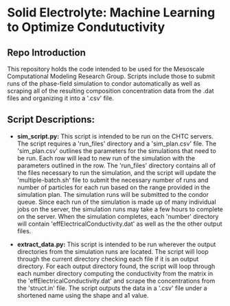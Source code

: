 # Solid Electrolyte: Machine Learning to Optimize Condutuctivity
## Repo Introduction
This repository holds the code intended to be used for the Mesoscale Computational Modeling Research Group. Scripts include those to submit runs of the phase-field simulation to condor automatically as well as scraping all of the resulting composition concentration data from the .dat files and organizing it into a '.csv' file.

## Script Descriptions:

* **sim_script.py:** This script is intended to be run on the CHTC servers. The script requires a 'run_files' directory and a 'sim_plan.csv' file. The 'sim_plan.csv' outlines the parameters for the simulations that need to be run. Each row will lead to new run of the simulation with the parameters outlined in the row. The 'run_files' directory contains all of the files necessary to run the simulation, and the script will update the 'multiple-batch.sh' file to submit the necessary number of runs and number of particles for each run based on the range provided in the simulation plan. The simulation runs will be submitted to the condor queue. Since each run of the simulation is made up of many individual jobs on the server, the simulation runs may take a few hours to complete on the server. When the simulation completes, each 'number' directory will contain 'effElectricalConductivity.dat' as well as the the other output files.

* **extract_data.py:** This script is intended to be run wherever the output directories from the simulation runs are located. The script will loop through the current directory checking each file if it is an output directory. For each output directory found, the script will loop through each number directory computing the conductivity from the matrix in the 'effElectricalConductivity.dat' and scrape the concentrations from the 'struct.in' file. The script outputs the data in a '.csv' file under a shortened name using the shape and a1 value.
